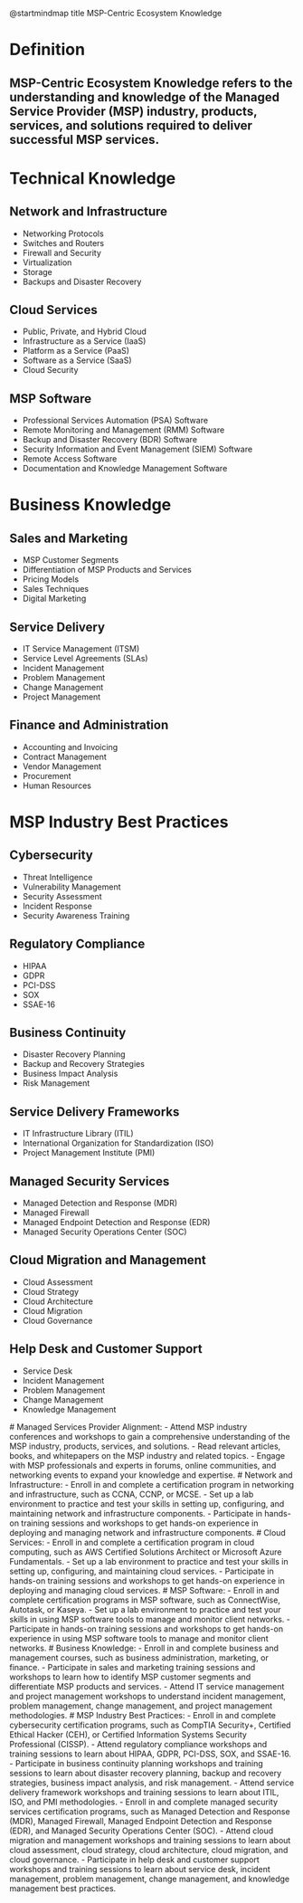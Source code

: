@startmindmap
title MSP-Centric Ecosystem Knowledge

# Definition
## MSP-Centric Ecosystem Knowledge refers to the understanding and knowledge of the Managed Service Provider (MSP) industry, products, services, and solutions required to deliver successful MSP services.

# Technical Knowledge
## Network and Infrastructure
- Networking Protocols
- Switches and Routers
- Firewall and Security
- Virtualization
- Storage
- Backups and Disaster Recovery
## Cloud Services
- Public, Private, and Hybrid Cloud
- Infrastructure as a Service (IaaS)
- Platform as a Service (PaaS)
- Software as a Service (SaaS)
- Cloud Security
## MSP Software
- Professional Services Automation (PSA) Software
- Remote Monitoring and Management (RMM) Software
- Backup and Disaster Recovery (BDR) Software
- Security Information and Event Management (SIEM) Software
- Remote Access Software
- Documentation and Knowledge Management Software

# Business Knowledge
## Sales and Marketing
- MSP Customer Segments
- Differentiation of MSP Products and Services
- Pricing Models
- Sales Techniques
- Digital Marketing
## Service Delivery
- IT Service Management (ITSM)
- Service Level Agreements (SLAs)
- Incident Management
- Problem Management
- Change Management
- Project Management
## Finance and Administration
- Accounting and Invoicing
- Contract Management
- Vendor Management
- Procurement
- Human Resources

# MSP Industry Best Practices
## Cybersecurity
- Threat Intelligence
- Vulnerability Management
- Security Assessment
- Incident Response
- Security Awareness Training
## Regulatory Compliance
- HIPAA
- GDPR
- PCI-DSS
- SOX
- SSAE-16
## Business Continuity
- Disaster Recovery Planning
- Backup and Recovery Strategies
- Business Impact Analysis
- Risk Management
## Service Delivery Frameworks
- IT Infrastructure Library (ITIL)
- International Organization for Standardization (ISO)
- Project Management Institute (PMI)
## Managed Security Services
- Managed Detection and Response (MDR)
- Managed Firewall
- Managed Endpoint Detection and Response (EDR)
- Managed Security Operations Center (SOC)
## Cloud Migration and Management
- Cloud Assessment
- Cloud Strategy
- Cloud Architecture
- Cloud Migration
- Cloud Governance
## Help Desk and Customer Support
- Service Desk
- Incident Management
- Problem Management
- Change Management
- Knowledge Management
<hl>
# Managed Services Provider Alignment: 
- Attend MSP industry conferences and workshops to gain a comprehensive understanding of the MSP industry, products, services, and solutions.
- Read relevant articles, books, and whitepapers on the MSP industry and related topics.
- Engage with MSP professionals and experts in forums, online communities, and networking events to expand your knowledge and expertise.
# Network and Infrastructure:
- Enroll in and complete a certification program in networking and infrastructure, such as CCNA, CCNP, or MCSE.
- Set up a lab environment to practice and test your skills in setting up, configuring, and maintaining network and infrastructure components.
- Participate in hands-on training sessions and workshops to get hands-on experience in deploying and managing network and infrastructure components.
# Cloud Services:
- Enroll in and complete a certification program in cloud computing, such as AWS Certified Solutions Architect or Microsoft Azure Fundamentals.
- Set up a lab environment to practice and test your skills in setting up, configuring, and maintaining cloud services.
- Participate in hands-on training sessions and workshops to get hands-on experience in deploying and managing cloud services.
# MSP Software:
- Enroll in and complete certification programs in MSP software, such as ConnectWise, Autotask, or Kaseya.
- Set up a lab environment to practice and test your skills in using MSP software tools to manage and monitor client networks.
- Participate in hands-on training sessions and workshops to get hands-on experience in using MSP software tools to manage and monitor client networks.
# Business Knowledge:
- Enroll in and complete business and management courses, such as business administration, marketing, or finance.
- Participate in sales and marketing training sessions and workshops to learn how to identify MSP customer segments and differentiate MSP products and services.
- Attend IT service management and project management workshops to understand incident management, problem management, change management, and project management methodologies.
# MSP Industry Best Practices:
- Enroll in and complete cybersecurity certification programs, such as CompTIA Security+, Certified Ethical Hacker (CEH), or Certified Information Systems Security Professional (CISSP).
- Attend regulatory compliance workshops and training sessions to learn about HIPAA, GDPR, PCI-DSS, SOX, and SSAE-16.
- Participate in business continuity planning workshops and training sessions to learn about disaster recovery planning, backup and recovery strategies, business impact analysis, and risk management.
- Attend service delivery framework workshops and training sessions to learn about ITIL, ISO, and PMI methodologies.
- Enroll in and complete managed security services certification programs, such as Managed Detection and Response (MDR), Managed Firewall, Managed Endpoint Detection and Response (EDR), and Managed Security Operations Center (SOC).
- Attend cloud migration and management workshops and training sessions to learn about cloud assessment, cloud strategy, cloud architecture, cloud migration, and cloud governance.
- Participate in help desk and customer support workshops and training sessions to learn about service desk, incident management, problem management, change management, and knowledge management best practices.
